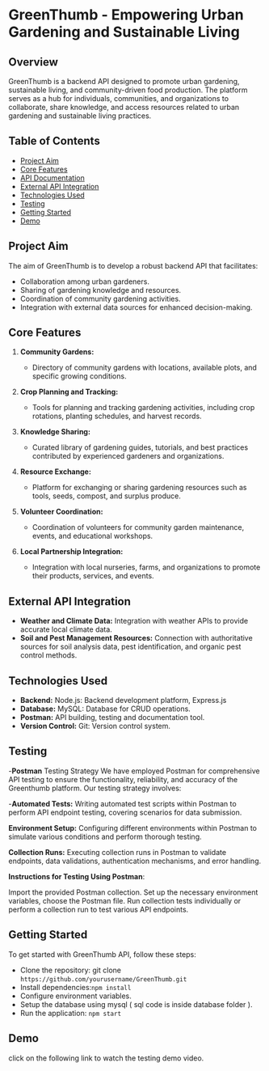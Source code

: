 # GreenThumb - Empowering Urban Gardening and Sustainable Living

## Overview

GreenThumb is a backend API designed to promote urban gardening, sustainable living, and community-driven food production. The platform serves as a hub for individuals, communities, and organizations to collaborate, share knowledge, and access resources related to urban gardening and sustainable living practices.

## Table of Contents

- [Project Aim](#project-aim)
- [Core Features](#core-features)
- [API Documentation](#api-documentation)
- [External API Integration](#external-api-integration)
- [Technologies Used](#technologies-used)
- [Testing](#Testing)
- [Getting Started](#getting-started)
- [Demo](#Demo)

## Project Aim

The aim of GreenThumb is to develop a robust backend API that facilitates:
- Collaboration among urban gardeners.
- Sharing of gardening knowledge and resources.
- Coordination of community gardening activities.
- Integration with external data sources for enhanced decision-making.

## Core Features

1. **Community Gardens:** 
   - Directory of community gardens with locations, available plots, and specific growing conditions.
   
2. **Crop Planning and Tracking:** 
   - Tools for planning and tracking gardening activities, including crop rotations, planting schedules, and harvest records.
   
3. **Knowledge Sharing:** 
   - Curated library of gardening guides, tutorials, and best practices contributed by experienced gardeners and organizations.
   
4. **Resource Exchange:** 
   - Platform for exchanging or sharing gardening resources such as tools, seeds, compost, and surplus produce.
   
5. **Volunteer Coordination:** 
   - Coordination of volunteers for community garden maintenance, events, and educational workshops.
   
6. **Local Partnership Integration:** 
   - Integration with local nurseries, farms, and organizations to promote their products, services, and events.



## External API Integration

- **Weather and Climate Data:** Integration with weather APIs to provide accurate local climate data.
- **Soil and Pest Management Resources:** Connection with authoritative sources for soil analysis data, pest identification, and organic pest control methods.

## Technologies Used

- **Backend:** Node.js: Backend development platform, Express.js
- **Database:** MySQL: Database for CRUD operations.
- **Postman:** API building, testing and documentation tool.
- **Version Control:** Git: Version control system.
  
## Testing
-**Postman** Testing Strategy
We have employed Postman for comprehensive API testing to ensure the functionality, reliability, and accuracy of the Greenthumb platform. Our testing strategy involves:

-**Automated Tests:** Writing automated test scripts within Postman to perform API endpoint testing, covering scenarios for data submission.

**Environment Setup:** Configuring different environments within Postman to simulate various conditions and perform thorough testing.

**Collection Runs:** Executing collection runs in Postman to validate endpoints, data validations, authentication mechanisms, and error handling.

**Instructions for Testing Using Postman**:

Import the provided Postman collection.
Set up the necessary environment variables, choose the Postman file.
Run collection tests individually or perform a collection run to test various API endpoints.

## Getting Started
To get started with GreenThumb API, follow these steps:
- Clone the repository:
git clone `https://github.com/yourusername/GreenThumb.git`
- Install dependencies:`npm install`
- Configure environment variables.
- Setup the database using mysql ( sql code is inside database folder ).
- Run the application: `npm start`



## Demo
click on the following link to watch the testing demo video.





